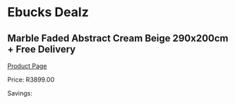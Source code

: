 
# Ebucks Dealz
## Marble Faded Abstract Cream Beige 290x200cm + Free Delivery
[Product Page](https://www.ebucks.com/web/shop/productSelected.do?prodId=1209960032&catId=1209942745)

Price: R3899.00

Savings: 


	